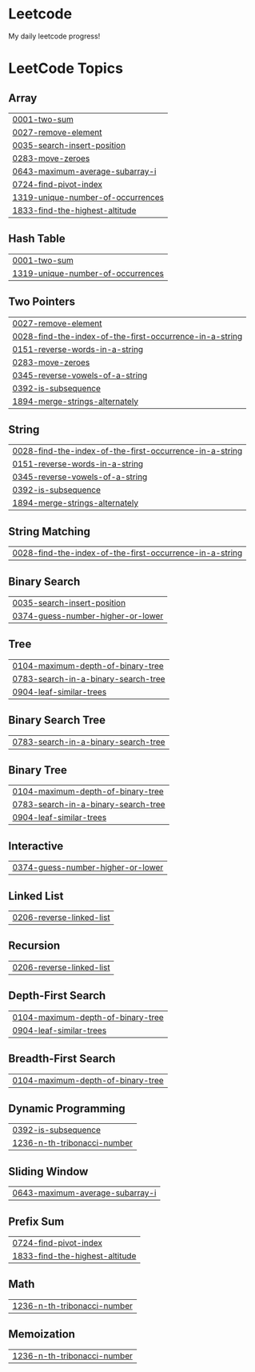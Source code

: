 # Leetcode
My daily leetcode progress!

<!---LeetCode Topics Start-->
# LeetCode Topics
## Array
|  |
| ------- |
| [0001-two-sum](https://github.com/ianzuber221/leetcode/tree/master/0001-two-sum) |
| [0027-remove-element](https://github.com/ianzuber221/leetcode/tree/master/0027-remove-element) |
| [0035-search-insert-position](https://github.com/ianzuber221/leetcode/tree/master/0035-search-insert-position) |
| [0283-move-zeroes](https://github.com/ianzuber221/leetcode/tree/master/0283-move-zeroes) |
| [0643-maximum-average-subarray-i](https://github.com/ianzuber221/leetcode/tree/master/0643-maximum-average-subarray-i) |
| [0724-find-pivot-index](https://github.com/ianzuber221/leetcode/tree/master/0724-find-pivot-index) |
| [1319-unique-number-of-occurrences](https://github.com/ianzuber221/leetcode/tree/master/1319-unique-number-of-occurrences) |
| [1833-find-the-highest-altitude](https://github.com/ianzuber221/leetcode/tree/master/1833-find-the-highest-altitude) |
## Hash Table
|  |
| ------- |
| [0001-two-sum](https://github.com/ianzuber221/leetcode/tree/master/0001-two-sum) |
| [1319-unique-number-of-occurrences](https://github.com/ianzuber221/leetcode/tree/master/1319-unique-number-of-occurrences) |
## Two Pointers
|  |
| ------- |
| [0027-remove-element](https://github.com/ianzuber221/leetcode/tree/master/0027-remove-element) |
| [0028-find-the-index-of-the-first-occurrence-in-a-string](https://github.com/ianzuber221/leetcode/tree/master/0028-find-the-index-of-the-first-occurrence-in-a-string) |
| [0151-reverse-words-in-a-string](https://github.com/ianzuber221/leetcode/tree/master/0151-reverse-words-in-a-string) |
| [0283-move-zeroes](https://github.com/ianzuber221/leetcode/tree/master/0283-move-zeroes) |
| [0345-reverse-vowels-of-a-string](https://github.com/ianzuber221/leetcode/tree/master/0345-reverse-vowels-of-a-string) |
| [0392-is-subsequence](https://github.com/ianzuber221/leetcode/tree/master/0392-is-subsequence) |
| [1894-merge-strings-alternately](https://github.com/ianzuber221/leetcode/tree/master/1894-merge-strings-alternately) |
## String
|  |
| ------- |
| [0028-find-the-index-of-the-first-occurrence-in-a-string](https://github.com/ianzuber221/leetcode/tree/master/0028-find-the-index-of-the-first-occurrence-in-a-string) |
| [0151-reverse-words-in-a-string](https://github.com/ianzuber221/leetcode/tree/master/0151-reverse-words-in-a-string) |
| [0345-reverse-vowels-of-a-string](https://github.com/ianzuber221/leetcode/tree/master/0345-reverse-vowels-of-a-string) |
| [0392-is-subsequence](https://github.com/ianzuber221/leetcode/tree/master/0392-is-subsequence) |
| [1894-merge-strings-alternately](https://github.com/ianzuber221/leetcode/tree/master/1894-merge-strings-alternately) |
## String Matching
|  |
| ------- |
| [0028-find-the-index-of-the-first-occurrence-in-a-string](https://github.com/ianzuber221/leetcode/tree/master/0028-find-the-index-of-the-first-occurrence-in-a-string) |
## Binary Search
|  |
| ------- |
| [0035-search-insert-position](https://github.com/ianzuber221/leetcode/tree/master/0035-search-insert-position) |
| [0374-guess-number-higher-or-lower](https://github.com/ianzuber221/leetcode/tree/master/0374-guess-number-higher-or-lower) |
## Tree
|  |
| ------- |
| [0104-maximum-depth-of-binary-tree](https://github.com/ianzuber221/leetcode/tree/master/0104-maximum-depth-of-binary-tree) |
| [0783-search-in-a-binary-search-tree](https://github.com/ianzuber221/leetcode/tree/master/0783-search-in-a-binary-search-tree) |
| [0904-leaf-similar-trees](https://github.com/ianzuber221/leetcode/tree/master/0904-leaf-similar-trees) |
## Binary Search Tree
|  |
| ------- |
| [0783-search-in-a-binary-search-tree](https://github.com/ianzuber221/leetcode/tree/master/0783-search-in-a-binary-search-tree) |
## Binary Tree
|  |
| ------- |
| [0104-maximum-depth-of-binary-tree](https://github.com/ianzuber221/leetcode/tree/master/0104-maximum-depth-of-binary-tree) |
| [0783-search-in-a-binary-search-tree](https://github.com/ianzuber221/leetcode/tree/master/0783-search-in-a-binary-search-tree) |
| [0904-leaf-similar-trees](https://github.com/ianzuber221/leetcode/tree/master/0904-leaf-similar-trees) |
## Interactive
|  |
| ------- |
| [0374-guess-number-higher-or-lower](https://github.com/ianzuber221/leetcode/tree/master/0374-guess-number-higher-or-lower) |
## Linked List
|  |
| ------- |
| [0206-reverse-linked-list](https://github.com/ianzuber221/leetcode/tree/master/0206-reverse-linked-list) |
## Recursion
|  |
| ------- |
| [0206-reverse-linked-list](https://github.com/ianzuber221/leetcode/tree/master/0206-reverse-linked-list) |
## Depth-First Search
|  |
| ------- |
| [0104-maximum-depth-of-binary-tree](https://github.com/ianzuber221/leetcode/tree/master/0104-maximum-depth-of-binary-tree) |
| [0904-leaf-similar-trees](https://github.com/ianzuber221/leetcode/tree/master/0904-leaf-similar-trees) |
## Breadth-First Search
|  |
| ------- |
| [0104-maximum-depth-of-binary-tree](https://github.com/ianzuber221/leetcode/tree/master/0104-maximum-depth-of-binary-tree) |
## Dynamic Programming
|  |
| ------- |
| [0392-is-subsequence](https://github.com/ianzuber221/leetcode/tree/master/0392-is-subsequence) |
| [1236-n-th-tribonacci-number](https://github.com/ianzuber221/leetcode/tree/master/1236-n-th-tribonacci-number) |
## Sliding Window
|  |
| ------- |
| [0643-maximum-average-subarray-i](https://github.com/ianzuber221/leetcode/tree/master/0643-maximum-average-subarray-i) |
## Prefix Sum
|  |
| ------- |
| [0724-find-pivot-index](https://github.com/ianzuber221/leetcode/tree/master/0724-find-pivot-index) |
| [1833-find-the-highest-altitude](https://github.com/ianzuber221/leetcode/tree/master/1833-find-the-highest-altitude) |
## Math
|  |
| ------- |
| [1236-n-th-tribonacci-number](https://github.com/ianzuber221/leetcode/tree/master/1236-n-th-tribonacci-number) |
## Memoization
|  |
| ------- |
| [1236-n-th-tribonacci-number](https://github.com/ianzuber221/leetcode/tree/master/1236-n-th-tribonacci-number) |
<!---LeetCode Topics End-->